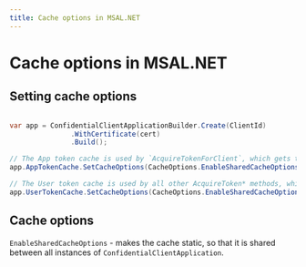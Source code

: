 ```yaml
---
title: Cache options in MSAL.NET
---
```


# Cache options in MSAL.NET

## Setting cache options

```csharp

var app = ConfidentialClientApplicationBuilder.Create(ClientId)
               .WithCertificate(cert)                                                               
               .Build();

// The App token cache is used by `AcquireTokenForClient`, which gets tokens on behalf of service principals
app.AppTokenCache.SetCacheOptions(CacheOptions.EnableSharedCacheOptions);

// The User token cache is used by all other AcquireToken* methods, which get tokens on behalf of users
app.UserTokenCache.SetCacheOptions(CacheOptions.EnableSharedCacheOptions);
```

## Cache options

`EnableSharedCacheOptions` - makes the cache static, so that it is shared between all instances of `ConfidentialClientApplication`.
